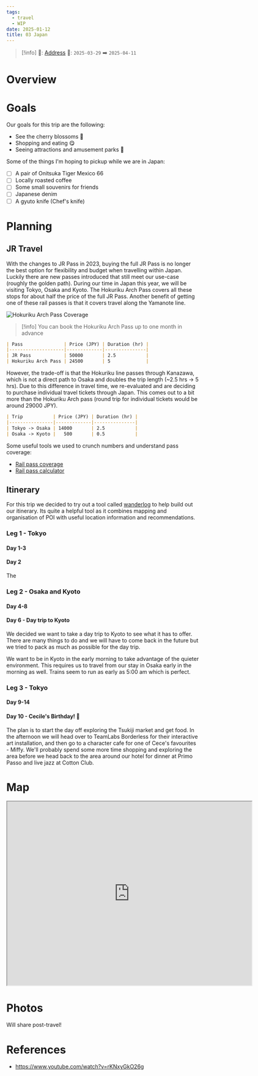 ```yaml
---
tags:
  - travel
  - WIP
date: 2025-01-12
title: 03 Japan
---
```


> [!info]
>📌: [Address]()
>📅: `2025-03-29` ➡️ `2025-04-11`

# Overview



# Goals

Our goals for this trip are the following:

- See the cherry blossoms 🌸
- Shopping and eating 😋
- Seeing attractions and amusement parks 🗻

Some of the things I'm hoping to pickup while we are in Japan:

- [ ] A pair of Onitsuka Tiger Mexico 66
- [ ] Locally roasted coffee
- [ ] Some small souvenirs for friends
- [ ] Japanese denim
- [ ] A gyuto knife (Chef's knife)

# Planning

## JR Travel

With the changes to JR Pass in 2023, buying the full JR Pass is no longer the best option for flexibility and budget when travelling within Japan. Luckily there are new passes introduced that still meet our use-case (roughly the golden path). During our time in Japan this year, we will be visiting Tokyo, Osaka and Kyoto. The Hokuriku Arch Pass covers all these stops for about half the price of the full JR Pass. Another benefit of getting one of these rail passes is that it covers travel along the Yamanote line. 

![Hokuriku Arch Pass Coverage](https://www.japan-guide.com/g23/map_pass_10.png)

> [!info]
> You can book the Hokuriku Arch Pass up to one month in advance

```markdown
| Pass               | Price (JPY) | Duration (hr) |
|--------------------|-------------|---------------|
| JR Pass            | 50000       | 2.5           |
| Hokuriku Arch Pass | 24500       | 5             |
```

However, the trade-off is that the Hokuriku line passes through Kanazawa, which is not a direct path to Osaka and doubles the trip length (~2.5 hrs -> 5 hrs). Due to this difference in travel time, we re-evaluated and are deciding to purchase individual travel tickets through Japan. This comes out to a bit more than the Hokuriku Arch pass (round trip for individual tickets would be around 29000 JPY).

```markdown
| Trip           | Price (JPY) | Duration (hr) |
|----------------|-------------|---------------|
| Tokyo -> Osaka | 14000       | 2.5           |
| Osaka -> Kyoto |   500       | 0.5           |
```

Some useful tools we used to crunch numbers and understand pass coverage:

- [Rail pass coverage](https://www.japan-guide.com/e/e2357.html)
- [Rail pass calculator](https://www.japan-guide.com/railpass/)

## Itinerary

For this trip we decided to try out a tool called [wanderlog](https://wanderlog.com/) to help build out our itinerary. Its quite a helpful tool as it combines mapping and organisation of POI with useful location information and recommendations.

### Leg 1 - Tokyo

#### Day 1-3

#### Day 2

The 

### Leg 2 - Osaka and Kyoto

#### Day 4-8

#### Day 6 - Day trip to Kyoto

We decided we want to take a day trip to Kyoto to see what it has to offer. There are many things to do and we will have to come back in the future but we tried to pack as much as possible for the day trip.

We want to be in Kyoto in the early morning to take advantage of the quieter environment. This requires us to travel from our stay in Osaka early in the morning as well. Trains seem to run as early as 5:00 am which is perfect.

### Leg 3 - Tokyo

#### Day 9-14

#### Day 10 - Cecile's Birthday! 🎉

The plan is to start the day off exploring the Tsukiji market and get food. In the afternoon we will head over to TeamLabs Borderless for their interactive art installation, and then go to a character cafe for one of Cece's favourites - Miffy. We'll probably spend some more time shopping and exploring the area before we head back to the area around our hotel for dinner at Primo Passo and live jazz at Cotton Club. 

# Map

<iframe src="https://www.google.com/maps/d/u/0/embed?mid=1_uWhSgOEiNJWOxNA4gHQiJJ83wA9bWQ&ehbc=2E312F" width="640" height="480"></iframe>

# Photos

Will share post-travel!

# References

- https://www.youtube.com/watch?v=rKNxyGkO26g

